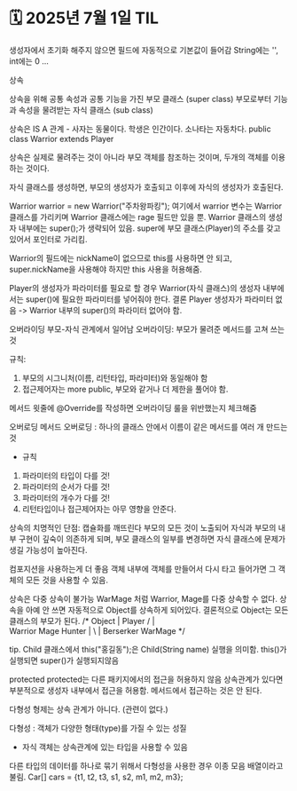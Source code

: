 # 🗓️ 2025년 7월 1일 TIL


생성자에서 초기화 해주지 않으면 필드에 자동적으로 기본값이 들어감
String에는 '', int에는 0 ...

상속

상속을 위해 공통 속성과 공통 기능을 가진 부모 클래스 (super class)
부모로부터 기능과 속성을 물려받는 자식 클래스 (sub class)

상속은 IS A 관계 -
사자는 동물이다.  학생은 인간이다. 소나타는 자동차다.
public class Warrior extends Player


상속은 실제로 물려주는 것이 아니라 부모 객체를 참조하는 것이며,
두개의 객체를 이용하는 것이다.

자식 클래스를 생성하면, 부모의 생성자가 호출되고 이후에
자식의 생성자가 호출된다.

Warrior warrior = new Warrior("주차왕파킹");
여기에서 warrior 변수는 Warrior 클래스를 가리키며
Warrior 클래스에는 rage 필드만 있을 뿐.
Warrior 클래스의 생성자 내부에는 super();가 생략되어 있음.
super에 부모 클래스(Player)의 주소를 갖고 있어서 포인터로 가리킴.


Warrior의 필드에는 nickName이 없으므로 this를 사용하면 안 되고,
super.nickName을 사용해야 하지만 this 사용을 허용해줌.


Player의 생성자가 파라미터를 필요로 할 경우
Warrior(자식 클래스)의 생성자 내부에서는 super()에 필요한
파라미터를 넣어줘야 한다.
결론 Player 생성자가 파라미터 없음
-> Warrior 내부의 super()의 파라미터 없어야 함.


오버라이딩
부모-자식 관계에서 일어남
오버라이딩: 부모가 물려준 메서드를 고쳐 쓰는 것

규칙:
1. 부모의 시그니처(이름, 리턴타입, 파라미터)와 동일해야 함
2. 접근제어자는 more public, 부모와 같거나 더 제한을 풀어야 함.

메서드 윗줄에 @Override를 작성하면 오버라이딩 룰을 위반했는지 체크해줌


오버로딩
메서드 오버로딩
: 하나의 클래스 안에서 이름이 같은 메서드를 여러 개 만드는 것
- 규칙
1. 파라미터의 타입이 다를 것!
2. 파라미터의 순서가 다를 것!
3. 파라미터의 개수가 다를 것!
4. 리턴타입이나 접근제어자는 아무 영향을 안준다.

상속의 치명적인 단점: 캡슐화를 깨뜨린다
부모의 모든 것이 노출되어 자식과 부모의 내부 구현이
깊숙이 의존하게 되며, 부모 클래스의 일부를 변경하면
자식 클래스에 문제가 생길 가능성이 높아진다.

컴포지션을 사용하는게 더 좋음
객체 내부에 객체를 만들어서 다시 타고 들어가면 
그 객체의 모든 것을 사용할 수 있음.

상속은 다중 상속이 불가능
WarMage 처럼 Warrior, Mage를 다중 상속할 수 없다.
상속을 아예 안 쓰면 자동적으로 Object를 상속하게 되어있다.
결론적으로 Object는 모든 클래스의 부모가 된다.
/*
         Object
            |
         Player
     /      |     \
  Warrior  Mage    Hunter
     |   \   |
Berserker  WarMage
*/



tip.
Child 클래스에서 
this("홍길동");은 Child(String name) 실행을 의미함.
this()가 실행되면 super()가 실행되지않음



protected
protected는 다른 패키지에서의 접근을 허용하지 않음
상속관계가 있다면 부분적으로 생성자 내부에서 접근을 허용함.
메서드에서 접근하는 것은 안 된다.




다형성
형제는 상속 관계가 아니다. (관련이 없다.)

다형성 : 객체가 다양한 형태(type)를 가질 수 있는 성질
- 자식 객체는 상속관계에 있는 타입을 사용할 수 있음


다른 타입의 데이터를 하나로 묶기 위해서 다형성을 사용한 경우
이종 모음 배열이라고 불림.
Car[] cars = {t1, t2, t3, s1, s2, m1, m2, m3};









